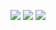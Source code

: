 <center>

![](https://img.shields.io/badge/verson-Alpha-orange.svg)
![](https://img.shields.io/github/license/nawab69/steemtools.svg?style=popout-square)
![](https://img.shields.io/librariesio/github/nawab69/steemtools.svg?style=flat-square)

</center>

